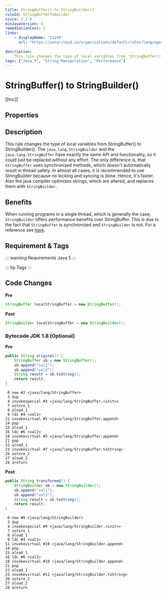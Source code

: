 ```yaml
---
title: StringBuffer() to StringBuilder()
ruleId: StringBufferToBuilder
since: 2.2.0
minJavaVersion: 5
remediationCost: 2
links:
    - displayName: "S1149"
      url: "https://sonarcloud.io/organizations/default/rules?languages=java&open=java%3AS1149&q=S1149"
    
description:
    This rule changes the type of local variables from 'StringBuffer()' to 'StringBuilder()'.
tags: ["Java 5", "String Manipulation", "Performance"]
---
```


# StringBuffer() to StringBuilder()

[[toc]]

## Properties

<RuleProperties />


## Description

This rule changes the type of local variables from StringBuffer() to StringBuilder(). The `java.lang.StringBuilder` and the `java.lang.StringBuffer` have exactly the same API and functionality, so it could just be replaced without any effort. The only difference is, that `StringBuffer` uses synchronized methods, which doesn't automatically result in thread safety. In almost all cases, it is recommended to use StringBuilder because no locking and syncing is done. Hence, it's faster. Also the java compiler optimizes strings, which are altered, and replaces them with `StringBuilder`.

## Benefits

When running programs in a single thread, which is generally the case, `StringBuilder` offers performance benefits over StringBuffer. This is due to the fact that `StringBuffer` is synchronized and `StringBuilder` is not. For a reference see [here](https://docs.oracle.com/javase/8/docs/api/index.html?java/lang/StringBuilder.html).



## Requirement & Tags

::: warning Requirements
Java 5
:::

::: tip Tags
<TagLinks />
:::

## Code Changes

__Pre__
```java
StringBuffer localStringBuffer = new StringBuffer();
```

__Post__
```java
StringBuilder localStringBuffer = new StringBuilder();
```

### Bytecode JDK 1.8 (Optional)

__Pre__
```java
public String original() {
    StringBuffer sb = new StringBuffer();
    sb.append("val1");
    sb.append("val2");
    String result = sb.toString();
    return result;
}
```

```
 0 new #2 <java/lang/StringBuffer>
 3 dup
 4 invokespecial #3 <java/lang/StringBuffer.<init>>
 7 astore_1
 8 aload_1
 9 ldc #4 <val1>
11 invokevirtual #5 <java/lang/StringBuffer.append>
14 pop
15 aload_1
16 ldc #6 <val2>
18 invokevirtual #5 <java/lang/StringBuffer.append>
21 pop
22 aload_1
23 invokevirtual #7 <java/lang/StringBuffer.toString>
26 astore_2
27 aload_2
28 areturn
```

__Post__
```java
public String transformed() {
    StringBuilder sb = new StringBuilder();
    sb.append("val1");
    sb.append("val2");
    String result = sb.toString();
    return result;
}
```

```
 0 new #8 <java/lang/StringBuilder>
 3 dup
 4 invokespecial #9 <java/lang/StringBuilder.<init>>
 7 astore_1
 8 aload_1
 9 ldc #4 <val1>
11 invokevirtual #10 <java/lang/StringBuilder.append>
14 pop
15 aload_1
16 ldc #6 <val2>
18 invokevirtual #10 <java/lang/StringBuilder.append>
21 pop
22 aload_1
23 invokevirtual #11 <java/lang/StringBuilder.toString>
26 astore_2
27 aload_2
28 areturn
```

<VersionNotice />

